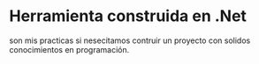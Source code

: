 # Herramienta construida en .Net

son mis practicas si nesecitamos contruir un proyecto con solidos conocimientos en programación.